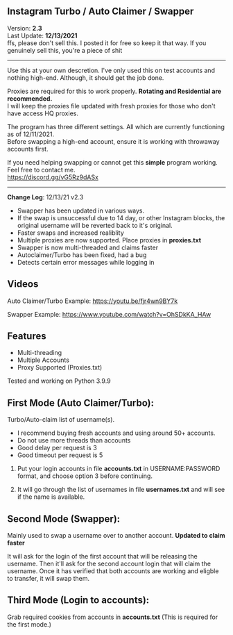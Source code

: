 ## Instagram Turbo / Auto Claimer / Swapper
Version: **2.3**<br>
Last Update: **12/13/2021**<br>
ffs, please don't sell this. I posted it for free so keep it that way. If you genuinely sell this, you're a piece of shit
<hr>

Use this at your own descretion. I've only used this on test accounts and nothing high-end. Although, it should get the job done.<br>

Proxies are required for this to work properly. **Rotating and Residential are recommended.** <br>
I will keep the proxies file updated with fresh proxies for those who don't have access HQ proxies.


The program has three different settings. All which are currently functioning as of 12/11/2021.<br>
Before swapping a high-end account, ensure it is working with throwaway accounts first.

If you need helping swapping or cannot get this **simple** program working. Feel free to contact me.<br>
https://discord.gg/vG5Rz9dASx

<hr>

**Change Log**: 12/13/21 v2.3
- Swapper has been updated in various ways.
- If the swap is unsuccessful due to 14 day, or other Instagram blocks, the original username will be reverted back to it's original.
- Faster swaps and increased realiblity
- Multiple proxies are now supported. Place proxies in **proxies.txt**
- Swapper is now multi-threaded and claims faster
- Autoclaimer/Turbo has been fixed, had a bug
- Detects certain error messages while logging in

## Videos
Auto Claimer/Turbo Example: https://youtu.be/fjr4wn9BY7k

Swapper Example: https://www.youtube.com/watch?v=OhSDkKA_HAw

## Features
- Multi-threading
- Multiple Accounts
- Proxy Supported (Proxies.txt)

Tested and working on Python 3.9.9

## First Mode (Auto Claimer/Turbo):
Turbo/Auto-claim list of username(s).

* I recommend buying fresh accounts and using around 50+ accounts.
* Do not use more threads than accounts
* Good delay per request is 3
* Good timeout per request is 5

1) Put your login accounts in file **accounts.txt** in USERNAME:PASSWORD format, and choose option 3 before continuing.

2) It will go through the list of usernames in file **usernames.txt** and will see if the name is available.

## Second Mode (Swapper):
Mainly used to swap a username over to another account. **Updated to claim faster**

It will ask for the login of the first account that will be releasing the username. Then it'll ask for the second account login that will claim the username. Once it has verified that both accounts are working and eligble to transfer, it will swap them.

## Third Mode (Login to accounts):
Grab required cookies from accounts in **accounts.txt** (This is required for the first mode.)
